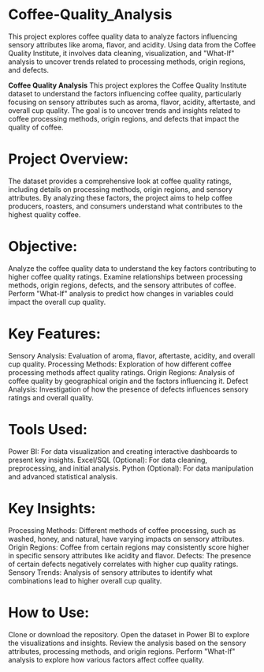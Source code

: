 # Coffee-Quality_Analysis
This project explores coffee quality data to analyze factors influencing sensory attributes like aroma, flavor, and acidity. Using data from the Coffee Quality Institute, it involves data cleaning, visualization, and "What-If" analysis to uncover trends related to processing methods, origin regions, and defects.

**Coffee Quality Analysis**
This project explores the Coffee Quality Institute dataset to understand the factors influencing coffee quality, particularly focusing on sensory attributes such as aroma, flavor, acidity, aftertaste, and overall cup quality. The goal is to uncover trends and insights related to coffee processing methods, origin regions, and defects that impact the quality of coffee.

# Project Overview:
The dataset provides a comprehensive look at coffee quality ratings, including details on processing methods, origin regions, and sensory attributes. By analyzing these factors, the project aims to help coffee producers, roasters, and consumers understand what contributes to the highest quality coffee.

# Objective:
Analyze the coffee quality data to understand the key factors contributing to higher coffee quality ratings.
Examine relationships between processing methods, origin regions, defects, and the sensory attributes of coffee.
Perform "What-If" analysis to predict how changes in variables could impact the overall cup quality.

# Key Features:
Sensory Analysis: Evaluation of aroma, flavor, aftertaste, acidity, and overall cup quality.
Processing Methods: Exploration of how different coffee processing methods affect quality ratings.
Origin Regions: Analysis of coffee quality by geographical origin and the factors influencing it.
Defect Analysis: Investigation of how the presence of defects influences sensory ratings and overall quality.

# Tools Used:
Power BI: For data visualization and creating interactive dashboards to present key insights.
Excel/SQL (Optional): For data cleaning, preprocessing, and initial analysis.
Python (Optional): For data manipulation and advanced statistical analysis.

# Key Insights:
Processing Methods: Different methods of coffee processing, such as washed, honey, and natural, have varying impacts on sensory attributes.
Origin Regions: Coffee from certain regions may consistently score higher in specific sensory attributes like acidity and flavor.
Defects: The presence of certain defects negatively correlates with higher cup quality ratings.
Sensory Trends: Analysis of sensory attributes to identify what combinations lead to higher overall cup quality.

# How to Use:
Clone or download the repository.
Open the dataset in Power BI to explore the visualizations and insights.
Review the analysis based on the sensory attributes, processing methods, and origin regions.
Perform "What-If" analysis to explore how various factors affect coffee quality.
